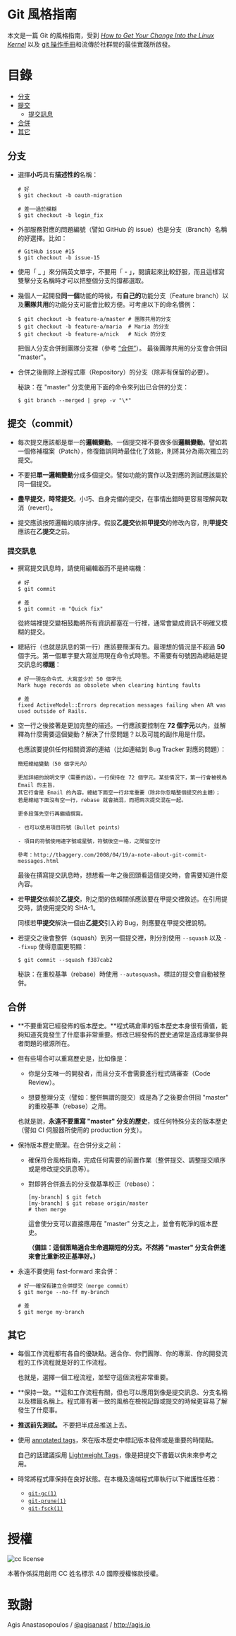 # Git 風格指南

本文是一篇 Git 的風格指南，受到 [*How to Get Your Change Into the Linux
Kernel*](https://www.kernel.org/doc/Documentation/SubmittingPatches) 以及 [git 操作手冊](http://git-scm.com/doc)和流傳於社群間的最佳實踐所啟發。

# 目錄

* [分支](#分支)
* [提交](#提交)
  - [提交訊息](#提交訊息)
* [合併](#合併)
* [其它](#其它)

## 分支

* 選擇**小巧**具有**描述性的**名稱：

  ```shell
  # 好
  $ git checkout -b oauth-migration

  # 差──過於模糊
  $ git checkout -b login_fix
  ```

* 外部服務對應的問題編號（譬如 GitHub 的 issue）也是分支（Branch）名稱的好選擇。比如：

  ```shell
  # GitHub issue #15
  $ git checkout -b issue-15
  ```

* 使用「 _ 」來分隔英文單字，不要用「 - 」，閱讀起來比較舒服，而且這樣寫雙擊分支名稱時才可以把整個分支的撐都選取。

* 幾個人一起開發**同一個**功能的時候，有**自己的**功能分支（Feature branch）以及**團隊共用**的功能分支可能會比較方便。可考慮以下的命名慣例：

  ```shell
  $ git checkout -b feature-a/master # 團隊共用的分支
  $ git checkout -b feature-a/maria  # Maria 的分支
  $ git checkout -b feature-a/nick   # Nick 的分支
  ```

  把個人分支合併到團隊分支裡（參考 [“合併”](#合併)）。
  最後團隊共用的分支會合併回 "master"。

* 合併之後刪除上游程式庫（Repository）的分支（除非有保留的必要）。

  秘訣：在 "master" 分支使用下面的命令來列出已合併的分支：

  ```shell
  $ git branch --merged | grep -v "\*"
  ```

## 提交（commit）

* 每次提交應該都是單一的**邏輯變動**。一個提交裡不要做多個**邏輯變動**。譬如若一個修補檔案（Patch），修復錯誤同時最佳化了效能，則將其分為兩次獨立的提交。

* 不要把**單一邏輯變動**分成多個提交。譬如功能的實作以及對應的測試應該屬於同一個提交。

* **盡早提交，時常提交**。小巧、自身完備的提交，在事情出錯時更容易理解與取消（revert）。

* 提交應該按照邏輯的順序排序。假設**乙提交**依賴**甲提交**的修改內容，則**甲提交**應該在**乙提交**之前。

### 提交訊息

* 撰寫提交訊息時，請使用編輯器而不是終端機：

  ```shell
  # 好
  $ git commit

  # 差
  $ git commit -m "Quick fix"
  ```

  從終端裡提交變相鼓勵將所有資訊都塞在一行裡，通常會變成資訊不明確又模糊的提交。

* 總結行（也就是訊息的第一行）應該要簡潔有力。最理想的情況是不超過 **50** 個字元。第一個單字要大寫並用現在命令式時態。不需要有句號因為總結是提交訊息的**標題**：

  ```shell
  # 好──現在命令式、大寫並少於 50 個字元
  Mark huge records as obsolete when clearing hinting faults

  # 差
  fixed ActiveModel::Errors deprecation messages failing when AR was used outside of Rails.
  ```

* 空一行之後接著是更加完整的描述。一行應該要控制在 **72 個字元**以內，並解釋為什麼需要這個變動？解決了什麼問題？以及可能的副作用是什麼。

  也應該要提供任何相關資源的連結（比如連結到 Bug Tracker 對應的問題）：

  ```shell
  簡短總結變動（50 個字元內）

  更加詳細的說明文字（需要的話）。一行保持在 72 個字元。某些情況下，第一行會被視為 Email 的主旨，
  其它行會是 Email 的內容。總結下面空一行非常重要（除非你忽略整個提交的主體）；
  若是總結下面沒有空一行，rebase 就會搞混，而把兩次提交混在一起。

  更多段落先空行再繼續撰寫。

  - 也可以使用項目符號（Bullet points）

  - 項目的符號使用連字號或星號，符號後空一格，之間留空行

  參考：http://tbaggery.com/2008/04/19/a-note-about-git-commit-messages.html
  ```

  最後在撰寫提交訊息時，想想看一年之後回頭看這個提交時，會需要知道什麼內容。

* 若**甲提交**依賴於**乙提交**，則之間的依賴關係應該要在甲提交裡敘述。在引用提交時，請使用提交的 SHA-1。

  同樣若**甲提交**解決一個由**乙提交**引入的 Bug，則應要在甲提交裡說明。

* 若提交之後會整併（squash）到另一個提交裡，則分別使用 `--squash` 以及 `--fixup` 使得意圖更明顯：

  ```shell
  $ git commit --squash f387cab2
  ```

  秘訣：在重校基準（rebase）時使用 `--autosquash`。標註的提交會自動被整併。

## 合併

* **不要重寫已經發佈的版本歷史。**程式碼倉庫的版本歷史本身很有價值，能夠知道究竟發生了什麼事非常重要。修改已經發佈的歷史通常是造成專案參與者問題的根源所在。

* 但有些場合可以重寫歷史是，比如像是：

  * 你是分支唯一的開發者，而且分支不會需要進行程式碼審查（Code Review）。

  * 想要整理分支（譬如：整併無謂的提交）或是為了之後要合併回 "master" 的重校基準（rebase）之用。

  也就是說，**永遠不要重寫 "master" 分支的歷史**，或任何特殊分支的版本歷史（譬如 CI 伺服器所使用的 production 分支）。

* 保持版本歷史簡潔。在合併分支之前：

    - 確保符合風格指南，完成任何需要的前置作業（整併提交、調整提交順序或是修改提交訊息等）。

    - 對即將合併進去的分支做基準校正（rebase）：

      ```shell
      [my-branch] $ git fetch
      [my-branch] $ git rebase origin/master
      # then merge
      ```

      這會使分支可以直接應用在 "master" 分支之上，並會有乾淨的版本歷史。

      **（備註：這個策略適合生命週期短的分支。不然將 "master" 分支合併進來會比重新校正基準好。）**

*   永遠不要使用 fast-forward 來合併：

    ```shell
    # 好──確保有建立合併提交（merge commit）
    $ git merge --no-ff my-branch

    # 差
    $ git merge my-branch
    ```

## 其它

* 每個工作流程都有各自的優缺點。適合你、你們團隊、你的專案、你的開發流程的工作流程就是好的工作流程。

  也就是，選擇一個工程流程，並堅守這個流程非常重要。

* **保持一致。**這和工作流程有關，但也可以應用到像是提交訊息、分支名稱以及標籤名稱上。程式庫有著一致的風格在檢視記錄或提交的時候更容易了解發生了什麼事。

* **推送前先測試。** 不要把半成品推送上去。

* 使用 [annotated tags](http://git-scm.com/book/en/v2/Git-Basics-Tagging#Annotated-Tags)，來在版本歷史中標記版本發佈或是重要的時間點。

  自己的話建議採用 [Lightweight Tags](http://git-scm.com/book/en/v2/Git-Basics-Tagging#Lightweight-Tags)，像是把提交下書籤以供未來參考之用。

* 時常將程式庫保持在良好狀態。在本機及遠端程式庫執行以下維護性任務：

  * [`git-gc(1)`](http://git-scm.com/docs/git-gc)
  * [`git-prune(1)`](http://git-scm.com/docs/git-prune)
  * [`git-fsck(1)`](http://git-scm.com/docs/git-fsck)

# 授權

![cc license](http://i.creativecommons.org/l/by/4.0/88x31.png)

本著作係採用創用 CC 姓名標示 4.0 國際授權條款授權。

# 致謝

Agis Anastasopoulos / [@agisanast](https://twitter.com/agisanast) / http://agis.io
